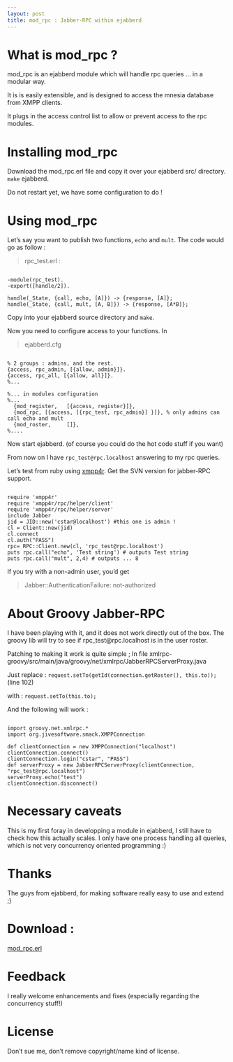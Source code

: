 ```yaml
---
layout: post
title: mod_rpc : Jabber-RPC within ejabberd
---
```

<h1>What is mod_rpc ?</h1>

<p>mod_rpc is an ejabberd module which will handle rpc queries &#8230; in a modular way.</p>

<p>It is is easily extensible, and is designed to access the mnesia database from XMPP clients.</p>

<p>It plugs in the access control list to allow or prevent access to the rpc modules.</p>

<h1>Installing mod_rpc</h1>

<p>Download the mod_rpc.erl file and copy it over your ejabberd src/ directory.
<code>make</code> ejabberd.</p>

<p>Do not restart yet, we have some configuration to do !</p>

<h1>Using mod_rpc</h1>

<p>Let&#8217;s say you want to publish two functions, <code>echo</code> and <code>mult</code>. The code would go as follow :</p>

<blockquote>
    <p>rpc_test.erl :</p>
</blockquote>

<pre><code class="erlang">
-module(rpc_test).
-export([handle/2]).

handle(_State, {call, echo, [A]}) -&gt; {response, [A]};
handle(_State, {call, mult, [A, B]}) -&gt; {response, [A*B]};
</code></pre>

<p>Copy into your ejabberd source directory and <code>make</code>.</p>

<p>Now you need to configure access to your functions.
In </p>

<blockquote>
    <p>ejabberd.cfg</p>
</blockquote>

<pre><code class="erlang">
% 2 groups : admins, and the rest.
{access, rpc_admin, [{allow, admin}]}.
{access, rpc_all, [{allow, all}]}.
%...

%... in modules configuration
%...
  {mod_register,   [{access, register}]},
  {mod_rpc, [{access, [{rpc_test, rpc_admin}] }]}, % only admins can call echo and mult
  {mod_roster,     []},
%....
</code></pre>

<p>Now start ejabberd. (of course you could do the hot code stuff if you want)</p>

<p>From now on I have <code>rpc_test@rpc.localhost</code> answering to my rpc queries.</p>

<p>Let&#8217;s test from ruby using <a href="http://home.gna.org/xmpp4r/">xmpp4r</a>. Get the SVN version for jabber-RPC support.</p>

<pre><code class="ruby">
require 'xmpp4r'
require 'xmpp4r/rpc/helper/client'
require 'xmpp4r/rpc/helper/server'
include Jabber
jid = JID::new('cstar@localhost') #this one is admin !
cl = Client::new(jid)
cl.connect
cl.auth("PASS")
rpc= RPC::Client.new(cl, 'rpc_test@rpc.localhost')
puts rpc.call("echo", 'Test string') # outputs Test string
puts rpc.call("mult", 2,4) # outputs ... 8
</code></pre>

<p>If you try with a non-admin user, you&#8217;d get</p>

<blockquote>
    <p>Jabber::AuthenticationFailure: not-authorized</p>
</blockquote>

<h1>About Groovy Jabber-RPC</h1>

<p>I have been playing with it, and it does not work directly out of the box. The groovy lib will try to see if rpc_test@rpc.localhost is in the user roster.</p>

<p>Patching to making it work is quite simple ;
In file xmlrpc-groovy/src/main/java/groovy/net/xmlrpc/JabberRPCServerProxy.java</p>

<p>Just replace :  <code>request.setTo(getId(connection.getRoster(), this.to));</code> (line 102) </p>

<p>with :  <code>request.setTo(this.to);</code></p>

<p>And the following will work :</p>

<pre><code class="groovy">
import groovy.net.xmlrpc.*
import org.jivesoftware.smack.XMPPConnection

def clientConnection = new XMPPConnection("localhost")
clientConnection.connect()
clientConnection.login("cstar", "PASS")
def serverProxy = new JabberRPCServerProxy(clientConnection, "rpc_test@rpc.localhost")
serverProxy.echo("test")
clientConnection.disconnect()
</code></pre>

<h1>Necessary caveats</h1>

<p>This is my first foray in developping a module in ejabberd, I still have to check how this actually scales. I only have one process handling all queries, which is not very concurrency oriented programming :)</p>

<h1>Thanks</h1>

<p>The guys from ejabberd, for making software really easy to use and extend ;)</p>

<h1>Download :</h1>

<p><a href="/assets/2007/9/12/mod_rpc.erl" title="mod_rpc.erl">mod_rpc.erl</a></p>

<h1>Feedback</h1>

<p>I really welcome enhancements and fixes (especially regarding the concurrency stuff!)</p>

<h1>License</h1>

<p>Don&#8217;t sue me, don&#8217;t remove copyright/name kind of license.</p>      
